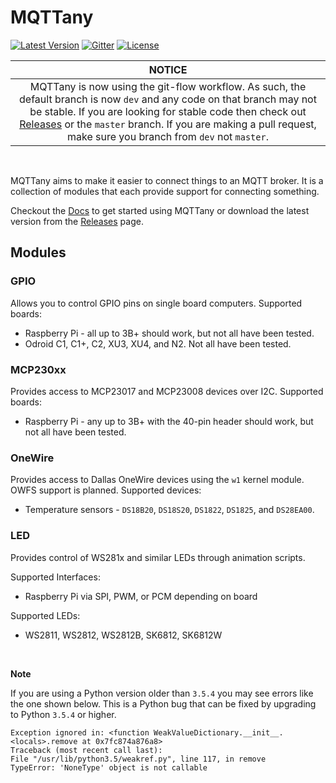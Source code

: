# MQTTany

[![Latest Version](https://img.shields.io/github/v/tag/CrazyIvan359/mqttany?label=release)](https://github.com/CrazyIvan359/mqttany/releases)
[![Gitter](https://img.shields.io/gitter/room/mqttany/community)](https://gitter.im/mqttany/community)
[![License](https://img.shields.io/github/license/CrazyIvan359/mqttany)](https://github.com/CrazyIvan359/mqttany/blob/master/LICENSE)

| **NOTICE** |
|:---:|
| MQTTany is now using the git-flow workflow. As such, the default branch is now `dev` and any code on that branch may not be stable. If you are looking for stable code then check out [Releases](https://github.com/CrazyIvan359/mqttany/releases) or the `master` branch. If you are making a pull request, make sure you branch from `dev` not `master`. |

<br>

MQTTany aims to make it easier to connect things to an MQTT broker. It is a
collection of modules that each provide support for connecting something.

Checkout the [Docs](https://github.com/CrazyIvan359/mqttany/wiki) to get
started using MQTTany or download the latest version from the
[Releases](https://github.com/CrazyIvan359/mqttany/releases) page.

## Modules

### GPIO

Allows you to control GPIO pins on single board computers.
Supported boards:
- Raspberry Pi - all up to 3B+ should work, but not all have been tested.
- Odroid C1, C1+, C2, XU3, XU4, and N2. Not all have been tested.

### MCP230xx

Provides access to MCP23017 and MCP23008 devices over I2C.
Supported boards:
- Raspberry Pi - any up to 3B+ with the 40-pin header should work, but not all
  have been tested.

### OneWire

Provides access to Dallas OneWire devices using the `w1` kernel module. OWFS
support is planned.
Supported devices:
- Temperature sensors - `DS18B20`, `DS18S20`, `DS1822`, `DS1825`, and `DS28EA00`.

### LED

Provides control of WS281x and similar LEDs through animation scripts.

Supported Interfaces:
- Raspberry Pi via SPI, PWM, or PCM depending on board

Supported LEDs:
- WS2811, WS2812, WS2812B, SK6812, SK6812W

<br>

**Note**

If you are using a Python version older than `3.5.4` you may see errors like
the one shown below. This is a Python bug that can be fixed by upgrading to
Python `3.5.4` or higher.

```none
Exception ignored in: <function WeakValueDictionary.__init__.<locals>.remove at 0x7fc874a876a8>
Traceback (most recent call last):
File "/usr/lib/python3.5/weakref.py", line 117, in remove
TypeError: 'NoneType' object is not callable
```
